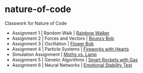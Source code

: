 # nature-of-code
Classwork for Nature of Code
* Assignment 1 | Random Walk | [Rainbow Walker](https://lillianritchie.github.io/nature-of-code/randomWalker/)
* Assignment 2 | Forces and Vectors | [Bouncy Bob](https://lillianritchie.github.io/nature-of-code/bouncyBob/)
* Assignment 3 | Oscillation | [Flower Bob](https://lillianritchie.github.io/nature-of-code/wigglyBob/)
* Assignment 4 | Particle Systems | [Fireworks with Hearts](https://lillianritchie.github.io/nature-of-code/fireworks/)
* Simulation Assignment | [Moths vs. Lamp](https://lillianritchie.github.io/nature-of-code/moth/)
* Assignment 5 | Genetic Algorithms | [Smart Rockets with Gas](https://lillianritchie.github.io/nature-of-code/smartRocketsGas)
* Assignment 6 | Neural Networks | [Emotional Stability Test](https://lillianritchie.github.io/nature-of-code/emotionalStability)
